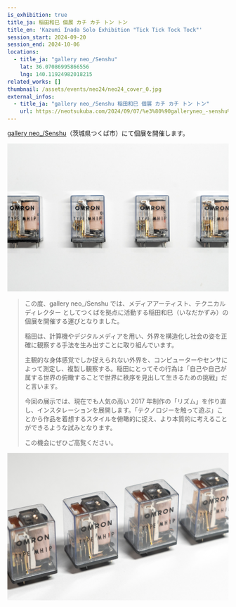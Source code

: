 ```yaml
---
is_exhibition: true
title_ja: 稲田和巳 個展 カチ カチ トン トン
title_en: 'Kazumi Inada Solo Exhibition "Tick Tick Tock Tock"'
session_start: 2024-09-20
session_end: 2024-10-06
locations:
  - title_ja: "gallery neo_/Senshu"
    lat: 36.07086995866556
    lng: 140.11924982018215
related_works: []
thumbnail: /assets/events/neo24/neo24_cover_0.jpg
external_infos:
  - title_ja: "gallery neo_/Senshu 稲田和巳 個展 カチ カチ トン トン"
    url: https://neotsukuba.com/2024/09/07/%e3%80%90galleryneo_-senshu%e3%80%91%e7%a8%b2%e7%94%b0%e5%92%8c%e5%b7%b3-%e5%80%8b%e5%b1%95-%e3%82%ab%e3%83%81%e3%82%ab%e3%83%81%e3%83%88%e3%83%b3%e3%83%88%e3%83%b3/
---
```


[gallery neo\_/Senshu](https://neotsukuba.com/)（茨城県つくば市）にて個展を開催します。

![](/assets/events/neo24/neo24_cover_0.jpg)

> この度、gallery neo\_/Senshu では、メディアアーティスト、テクニカルディレクター としてつくばを拠点に活動する稲田和巳（いなだかずみ）の個展を開催する運びとなりました。
>
> 稲田は、計算機やデジタルメディアを用い、外界を構造化し社会の姿を正確に観察する手法を生み出すことに取り組んでいます。
>
> 主観的な身体感覚でしか捉えられない外界を、コンピューターやセンサによって測定し、複製し観察する。稲田にとってその行為は「自己や自己が属する世界の俯瞰することで世界に秩序を見出して生きるための挑戦」だと言います。
>
> 今回の展示では、現在でも人気の高い 2017 年制作の「リズム」を作り直し、インスタレーションを展開します。「テクノロジーを触って遊ぶ」ことから作品を着想するスタイルを俯瞰的に捉え、より本質的に考えることができるような試みとなります。
>
> この機会にぜひご高覧ください。

![](/assets/events/neo24/neo24_cover_1.jpg)
